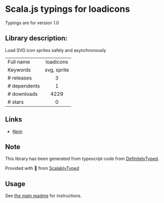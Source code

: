 
# Scala.js typings for loadicons

Typings are for version 1.0

## Library description:
Load SVG icon sprites safely and asynchronously

|                    |                 |
| ------------------ | :-------------: |
| Full name          | loadicons |
| Keywords           | svg, sprite |
| # releases         | 3 |
| # dependents       | 1 |
| # downloads        | 4229 |
| # stars            | 0 |

## Links
- [Npm](https://www.npmjs.com/package/loadicons)
    


## Note
This library has been generated from typescript code from [DefinitelyTyped](https://definitelytyped.org).

Provided with :purple_heart: from [ScalablyTyped](https://github.com/oyvindberg/ScalablyTyped)

## Usage
See [the main readme](../../readme.md) for instructions.


